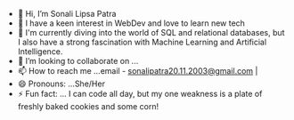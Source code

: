 - 👋 Hi, I’m Sonali Lipsa Patra
- 👀 I have a keen interest in WebDev and love to learn new tech 
- 🌱 I'm currently diving into the world of SQL and relational databases, but I also have a strong fascination with Machine Learning and Artificial Intelligence.
- 💞️ I’m looking to collaborate on ...
- 📫 How to reach me ...email - sonalipatra20.11.2003@gmail.com |
- 😄 Pronouns: ...She/Her
- ⚡ Fun fact: ... I can code all day, but my one weakness is a plate of freshly baked cookies and some corn!



<!---
Sonalilipsa17375/Sonalilipsa17375 is a ✨ special ✨ repository because its `README.md` (this file) appears on your GitHub profile.
You can click the Preview link to take a look at your changes.
--->
